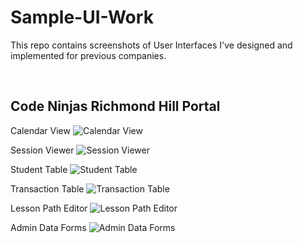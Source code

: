 # Sample-UI-Work
This repo contains screenshots of User Interfaces I've designed and implemented for previous companies. 

<br>


## Code Ninjas Richmond Hill Portal

Calendar View
![Calendar View](https://github.com/NigelLobo/Sample-UI-Work/blob/main/Code%20Ninjas%20Portal%20UI/Calendar%20View.png)

Session Viewer
![Session Viewer](https://github.com/NigelLobo/Sample-UI-Work/blob/main/Code%20Ninjas%20Portal%20UI/Session%20View.png)

Student Table
![Student Table](https://github.com/NigelLobo/Sample-UI-Work/blob/main/Code%20Ninjas%20Portal%20UI/Student%20View.png)

Transaction Table
![Transaction Table](https://github.com/NigelLobo/Sample-UI-Work/blob/main/Code%20Ninjas%20Portal%20UI/Transaction%20View.png)

Lesson Path Editor
![Lesson Path Editor](https://github.com/NigelLobo/Sample-UI-Work/blob/main/Code%20Ninjas%20Portal%20UI/Lesson%20Paths.png)

Admin Data Forms
![Admin Data Forms](https://github.com/NigelLobo/Sample-UI-Work/blob/main/Code%20Ninjas%20Portal%20UI/Admin%20Add%20Data.png)
